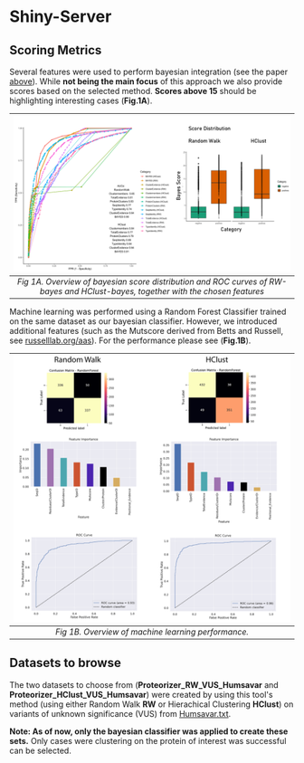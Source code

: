 # Shiny-Server

## Scoring Metrics

Several features were used to perform bayesian integration (see the paper [above](https://doi.org/10.1038/s41525-022-00322-z)). While **not being the main focus** of this approach we also provide scores based on the selected method. **Scores above 15** should be highlighting interesting cases (**Fig.1A**).

<img src="Scores.png" alt = "Bayesian Integration" width = "800">|
|:--:| 
| *Fig 1A. Overview of bayesian score distribution and ROC curves of RW-bayes and HClust-bayes, together with the chosen features* |




Machine learning was performed using a Random Forest Classifier trained on the same dataset as our bayesian classifier. However, we introduced additional features (such as the Mutscore derived from Betts and Russell, see [russelllab.org/aas](http://russelllab.org/aas)). For the performance please see (**Fig.1B**).

<img src="ML_Metrics_20230720.png" alt = "ML Performance" width = "800">|
|:--:| 
| *Fig 1B. Overview of machine learning performance.* |


## Datasets to browse
The two datasets to choose from (**Proteorizer_RW_VUS_Humsavar** and **Proteorizer_HClust_VUS_Humsavar**) were created by using this tool's method (using either Random Walk **RW** or Hierachical Clustering **HClust**) on variants of unknown significance (VUS) from [Humsavar.txt](https://ftp.uniprot.org/pub/databases/uniprot/current_release/knowledgebase/complete/docs/humsavar.txt).

**Note: As of now, only the bayesian classifier was applied to create these sets.**
Only cases were clustering on the protein of interest was successful can be selected.


